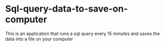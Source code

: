 # Sql-query-data-to-save-on-computer
This is an application that runs a sql query every 15 minutes and saves the data into a file on your computer
